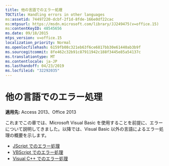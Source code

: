 ```yaml
---
title: 他の言語でのエラー処理
TOCTitle: Handling errors in other languages
ms:assetid: 74497220-dcbf-2f1d-8fde-166e0df22cac
ms:mtpsurl: https://msdn.microsoft.com/library/JJ249475(v=office.15)
ms:contentKeyID: 48545656
ms.date: 09/18/2015
mtps_version: v=office.15
localization_priority: Normal
ms.openlocfilehash: 6159fb08c321eb63f6ce6817bb30e61440ab3b9f
ms.sourcegitcommit: 8fe462c32b91c87911942c188f3445e85a54137c
ms.translationtype: MT
ms.contentlocale: ja-JP
ms.lasthandoff: 04/23/2019
ms.locfileid: "32292035"
---
```

# <a name="handling-errors-in-other-languages"></a>他の言語でのエラー処理

**適用先:** Access 2013、Office 2013

これまでこの章では、Microsoft Visual Basic を使用することを前提に、エラーについて説明してきました。以降では、Visual Basic 以外の言語によるエラー処理の概要を示します。

- [JScript でのエラー処理](handling-errors-in-jscript.md)
- [VBScript でのエラー処理](handling-errors-in-vbscript.md)
- [Visual C++ でのエラー処理](handling-errors-in-visual-c.md)

